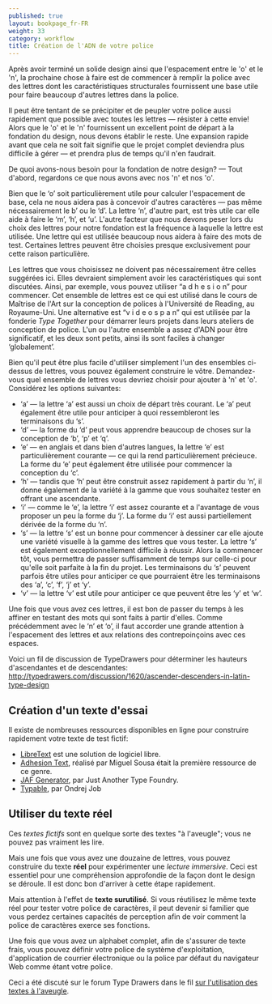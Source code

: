 ```yaml
---
published: true
layout: bookpage_fr-FR
weight: 33
category: workflow
title: Création de l'ADN de votre police
---
```


Après avoir terminé un solide design ainsi que l'espacement entre le 'o' et le 'n', la prochaine
chose à faire est de commencer à remplir la police avec des lettres dont les caractéristiques
structurales fournissent une base utile pour faire beaucoup d'autres lettres dans la police.

Il peut être tentant de se précipiter et de peupler votre police aussi rapidement que possible avec
toutes les lettres &mdash; résister à cette envie!
Alors que le 'o' et le 'n' fournissent un excellent point de départ à la fondation du design, nous
devons établir le reste. Une expansion rapide avant que cela ne soit fait signifie que le projet
complet deviendra plus difficile à gérer &mdash; et prendra plus de temps qu'il n'en faudrait.

De quoi avons-nous besoin pour la fondation de notre design? &mdash; Tout d'abord, regardons ce que
nous avons avec nos 'n' et nos 'o'.

Bien que le ‘o’ soit particulièrement utile pour calculer l'espacement de base, cela ne nous aidera
pas à concevoir d'autres caractères &mdash; pas même nécessairement le b’ ou le ‘d’. La lettre ‘n’,
d'autre part, est très utile car elle aide à faire le ‘m’, ‘h’, et ‘u’. L'autre facteur que nous
devons peser lors du choix des lettres pour notre fondation est la fréquence à laquelle la lettre est
utilisée. Une lettre qui est utilisée beaucoup nous aidera à faire des mots de test. Certaines lettres
peuvent être choisies presque exclusivement pour cette raison particulière.

Les lettres que vous choisissez ne doivent pas nécessairement être celles suggérées ici. Elles devraient
simplement avoir les caractéristiques qui sont discutées. Ainsi, par exemple, vous pouvez utiliser
“a d h e s i o n” pour commencer. Cet ensemble de lettres est ce qui est utilisé dans le cours de
Maîtrise de l'Art sur la conception de polices à l'Université de Reading, au Royaume-Uni.
Une alternative est “v i d e o s p a n” qui est utilisée par la fonderie *Type Together* pour démarrer
leurs projets dans leurs ateliers de conception de police. L'un ou l'autre ensemble a assez
d'ADN pour être significatif, et les deux sont petits, ainsi ils sont faciles à changer ‘globalement’.

Bien qu'il peut être plus facile d'utiliser simplement l'un des ensembles ci-dessus de lettres, vous
pouvez également construire le vôtre. Demandez-vous quel ensemble de lettres vous devriez choisir pour
ajouter à 'n' et 'o'. Considérez les options suivantes:

- ‘a’ &mdash; la lettre ‘a’ est aussi un choix de départ très courant. Le ‘a’ peut également être utile
   pour anticiper à quoi ressembleront les terminaisons du ‘s’.
- ‘d’ &mdash; la forme du ‘d’ peut vous apprendre beaucoup de choses sur la conception de ‘b’, ‘p’ et ‘q’.
- ‘e’ &mdash; en anglais et dans bien d'autres langues, la lettre ‘e’ est particulièrement courante &mdash;
   ce qui la rend particulièrement précieuce. La forme du ‘e’ peut également être utilisée pour commencer
   la conception du ‘c’.
- ‘h’ &mdash; tandis que ‘h’ peut être construit assez rapidement à partir du ‘n’, il donne également de
   la variété à la gamme que vous souhaitez tester en offrant une ascendante.
- ‘i’ &mdash; comme le ‘e’, la lettre ‘i’ est assez courante et a l'avantage de vous proposer un peu la
   forme du  ‘j’. La forme du ‘i’ est aussi partiellement dérivée de la forme du ‘n’.
- ‘s’ &mdash; la lettre ‘s’ est un bonne pour commencer à dessiner car elle ajoute une variété visuelle à
   la gamme des lettres que vous tester. La lettre ‘s’ est également exceptionnellement difficile à réussir.
   Alors la commencer tôt, vous permettra de passer suffisamment de temps sur celle-ci pour qu'elle soit
   parfaite à la fin du projet.
   Les terminaisons du ‘s’ peuvent parfois être utiles pour anticiper ce que pourraient être les terminaisons
   des ‘a’, ‘c’, ‘f’, ‘j’ et ‘y’.
- ‘v’ &mdash; la lettre ‘v’ est utile pour anticiper ce que peuvent être les ‘y’ et ‘w’.

Une fois que vous avez ces lettres, il est bon de passer du temps à les affiner en testant des mots qui sont
faits à partir d'elles. Comme précédemment avec le ‘n’ et ‘o’, il faut accorder une grande attention à
l'espacement des lettres et aux relations des contrepoinçoins avec ces espaces.

Voici un fil de discussion de TypeDrawers pour déterminer les hauteurs d'ascendantes et de descendantes:
<http://typedrawers.com/discussion/1620/ascender-descenders-in-latin-type-design>

## Création d'un texte d'essai

Il existe de nombreuses ressources disponibles en ligne pour construire rapidement votre texte de test fictif:

- [LibreText] est une solution de logiciel libre.
- [Adhesion Text], réalisé par Miguel Sousa était la première ressource de ce genre.
- [JAF Generator], par Just Another Type Foundry.
- [Typable], par Ondrej Job

[LibreText]: http://libretext.org
[Adhesion Text]: http://www.adhesiontext.com/
[JAF Generator]: http://justanotherfoundry.com/generator
[Typable]: http://www.urtd.net/data/typable/


## Utiliser du texte réel

Ces _textes fictifs_ sont en quelque sorte des textes "à l'aveugle"; vous ne pouvez pas vraiment les lire.

Mais une fois que vous avez une douzaine de lettres, vous pouvez construire du texte **réel** pour expérimenter
une *lecture immersive*. Ceci est essentiel pour une compréhension approfondie de la façon dont le design se déroule.
Il est donc bon d'arriver à cette étape rapidement.

Mais attention à l'effet de **texte surutilisé**.
Si vous réutilisez le même texte réel pour tester votre police de caractères, il peut devenir si familier que vous
perdez certaines capacités de perception afin de voir comment la police de caractères exerce ses fonctions.

Une fois que vous avez un alphabet complet, afin de s'assurer de texte frais, vous pouvez définir votre police de système
d'exploitation, d'application de courrier électronique ou la police par défaut du navigateur Web comme étant votre police.

Ceci a été discuté sur le forum Type Drawers dans le fil [sur l'utilisation des textes à l'aveugle](http://typedrawers.com/discussion/918/on-the-use-of-blind-texts).